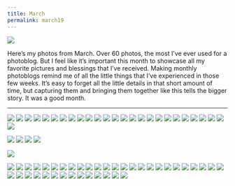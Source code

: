 ```yaml
---
title: March
permalink: march19
---
```


![](https://i.imgur.com/r0JvI8g.jpg)

Here’s my photos from March. Over 60 photos, the most I’ve ever used for a photoblog. But I feel like it’s important this month to showcase all my favorite pictures and blessings that I’ve received. Making monthly photoblogs remind me of all the little things that I’ve experienced in those few weeks. It’s easy to forget all the little details in that short amount of time, but capturing them and bringing them together like this tells the bigger story. It was a good month.

---- 

![](https://i.imgur.com/uSUPWNj.jpg)
![](https://i.imgur.com/oibvbt3.jpg)
![](https://i.imgur.com/vXtm5ls.jpg)
![](https://i.imgur.com/OcLcULb.jpg)
![](https://i.imgur.com/NiLmz45.jpg)
![](https://i.imgur.com/cwkQqOk.jpg)
![](https://i.imgur.com/aUdZvjY.jpg)
![](https://i.imgur.com/KKID6RW.jpg)
![](https://i.imgur.com/9jVlmEw.jpg)
![](https://i.imgur.com/HMChwJV.jpg)
![](https://i.imgur.com/v6YhBcf.jpg)
![](https://i.imgur.com/9hlgxSe.jpg)
![](https://i.imgur.com/sdaSnLF.jpg)
![](https://i.imgur.com/rD1u1SF.jpg)
![](https://i.imgur.com/LqEc40f.jpg)
![](https://i.imgur.com/eSJt6ue.jpg)
![](https://i.imgur.com/4kav5xI.jpg)
![](https://i.imgur.com/1mzd9mC.jpg)
![](https://i.imgur.com/njFioUM.jpg)
![](https://i.imgur.com/jaOIjnL.jpg)
![](https://i.imgur.com/ljM3UUJ.jpg)
![](https://i.imgur.com/8I6OFdS.jpg)
![](https://i.imgur.com/3EiZ6WE.jpg)
![](https://i.imgur.com/0iSi7Ra.jpg)
![](https://i.imgur.com/Ke8zY98.jpg)
![](https://i.imgur.com/BmCD3t0.jpg)

![](https://i.imgur.com/WuWmQIx.jpg)
![](https://i.imgur.com/Kk4oEIA.jpg)
![](https://i.imgur.com/2oIDjSI.jpg)
![](https://i.imgur.com/Af3B852.jpg)

![](https://i.imgur.com/UFBaD4i.jpg)

![](https://i.imgur.com/qax2ZHR.jpg)
![](https://i.imgur.com/V3jY9eH.jpg)
![](https://i.imgur.com/GO2y0BT.jpg)
![](https://i.imgur.com/j7HjrNL.jpg)
![](https://i.imgur.com/Tg6ThZN.jpg)
![](https://i.imgur.com/Q4Pj5Ar.jpg)
![](https://i.imgur.com/zN8cz0B.jpg)
![](https://i.imgur.com/qSjgvWP.jpg)
![](https://i.imgur.com/zid4dNI.jpg)
![](https://i.imgur.com/4HCDZiN.jpg)
![](https://i.imgur.com/56BYu4S.jpg)
![](https://i.imgur.com/cdJxBfh.jpg)
![](https://i.imgur.com/KVC7gtG.jpg)
![](https://i.imgur.com/y2FkupE.jpg)
![](https://i.imgur.com/aTi0aBq.jpg)
![](https://i.imgur.com/O8G5YvN.jpg)
![](https://i.imgur.com/55BfJHJ.jpg)
![](https://i.imgur.com/20LYJjt.jpg)
![](https://i.imgur.com/xH0uyvF.jpg)
![](https://i.imgur.com/5Qw6tZI.jpg)
![](https://i.imgur.com/Jrjujoa.jpg)
![](https://i.imgur.com/JMzEl7s.jpg)
![](https://i.imgur.com/HRLsYhW.jpg)
![](https://i.imgur.com/D39CAzf.jpg)
![](https://i.imgur.com/F2qVkXp.jpg)
![](https://i.imgur.com/VW6Zcy5.jpg)
![](https://i.imgur.com/VRrjCqN.jpg)
![](https://i.imgur.com/8roBVTb.jpg)
![](https://i.imgur.com/5KBFT3A.jpg)
![](https://i.imgur.com/katMbcW.jpg)
![](https://i.imgur.com/VmZyQJL.jpg)
![](https://i.imgur.com/4myMaKO.jpg)
![](https://i.imgur.com/bY9mlpH.jpg)
![](https://i.imgur.com/IWZ3P8S.jpg)
![](https://i.imgur.com/gVP6Y48.jpg)
![](https://i.imgur.com/2USWmLb.jpg)
![](https://i.imgur.com/al0tS4U.jpg)
![](https://i.imgur.com/bdrrIzd.jpg)
![](https://i.imgur.com/UcLmIBV.jpg)
